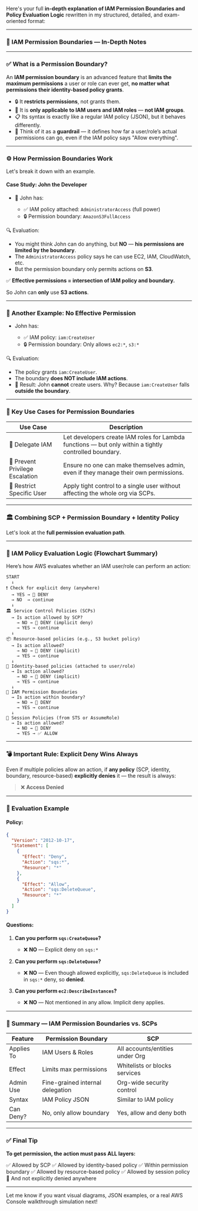 Here's your full **in-depth explanation of IAM Permission Boundaries and Policy Evaluation Logic** rewritten in my structured, detailed, and exam-oriented format:

---

### 🧠 IAM Permission Boundaries — In-Depth Notes

---

### ✅ What is a Permission Boundary?

An **IAM permission boundary** is an advanced feature that **limits the maximum permissions** a user or role can ever get, **no matter what permissions their identity-based policy grants**.

* 🔒 It **restricts permissions**, not grants them.
* 📛 It is **only applicable to IAM users and IAM roles** — **not IAM groups**.
* 📋 Its syntax is exactly like a regular IAM policy (JSON), but it behaves differently.
* 🧪 Think of it as a **guardrail** — it defines how far a user/role’s actual permissions can go, even if the IAM policy says "Allow everything".

---

### ⚙️ How Permission Boundaries Work

Let's break it down with an example.

#### Case Study: John the Developer

* 👤 John has:

  * ✅ IAM policy attached: `AdministratorAccess` (full power)
  * 🔒 Permission boundary: `AmazonS3FullAccess`

🔍 Evaluation:

* You might think John can do anything, but **NO** — **his permissions are limited by the boundary**.
* The `AdministratorAccess` policy says he can use EC2, IAM, CloudWatch, etc.
* But the permission boundary only permits actions on **S3**.

✅ **Effective permissions = intersection of IAM policy and boundary.**

So John can **only** use **S3 actions**.

---

### 🎯 Another Example: No Effective Permission

* John has:

  * ✅ IAM policy: `iam:CreateUser`
  * 🔒 Permission boundary: Only allows `ec2:*`, `s3:*`

🔍 Evaluation:

* The policy grants `iam:CreateUser`.
* The boundary **does NOT include IAM actions**.
* 🚫 Result: John **cannot** create users. Why? Because `iam:CreateUser` falls **outside the boundary**.

---

### 🧠 Key Use Cases for Permission Boundaries

| Use Case                        | Description                                                                                           |
| ------------------------------- | ----------------------------------------------------------------------------------------------------- |
| 🔐 Delegate IAM                 | Let developers create IAM roles for Lambda functions — but only within a tightly controlled boundary. |
| 🚫 Prevent Privilege Escalation | Ensure no one can make themselves admin, even if they manage their own permissions.                   |
| 🧍 Restrict Specific User       | Apply tight control to a single user without affecting the whole org via SCPs.                        |

---

### 🏛️ Combining SCP + Permission Boundary + Identity Policy

Let's look at the **full permission evaluation path**.

---

### 🧩 IAM Policy Evaluation Logic (Flowchart Summary)

Here’s how AWS evaluates whether an IAM user/role can perform an action:

```
START
  ↓
❗ Check for explicit deny (anywhere)
  → YES → 🚫 DENY
  → NO  → continue
  ↓
🏛️ Service Control Policies (SCPs)
  → Is action allowed by SCP?
    → NO → 🚫 DENY (implicit deny)
    → YES → continue
  ↓
📦 Resource-based policies (e.g., S3 bucket policy)
  → Is action allowed?
    → NO → 🚫 DENY (implicit)
    → YES → continue
  ↓
👤 Identity-based policies (attached to user/role)
  → Is action allowed?
    → NO → 🚫 DENY (implicit)
    → YES → continue
  ↓
📏 IAM Permission Boundaries
  → Is action within boundary?
    → NO → 🚫 DENY
    → YES → continue
  ↓
🧾 Session Policies (from STS or AssumeRole)
  → Is action allowed?
    → NO → 🚫 DENY
    → YES → ✅ ALLOW
```

---

### 💣 Important Rule: Explicit Deny Wins Always

Even if multiple policies allow an action, if **any policy** (SCP, identity, boundary, resource-based) **explicitly denies** it — the result is always:

> ❌ **Access Denied**

---

### 🧪 Evaluation Example

#### Policy:

```json
{
  "Version": "2012-10-17",
  "Statement": [
    {
      "Effect": "Deny",
      "Action": "sqs:*",
      "Resource": "*"
    },
    {
      "Effect": "Allow",
      "Action": "sqs:DeleteQueue",
      "Resource": "*"
    }
  ]
}
```

#### Questions:

1. **Can you perform `sqs:CreateQueue`?**

   * ❌ **NO** — Explicit deny on `sqs:*`

2. **Can you perform `sqs:DeleteQueue`?**

   * ❌ **NO** — Even though allowed explicitly, `sqs:DeleteQueue` is included in `sqs:*` deny, so **denied**.

3. **Can you perform `ec2:DescribeInstances`?**

   * ❌ **NO** — Not mentioned in any allow. Implicit deny applies.

---

### 🔐 Summary — IAM Permission Boundaries vs. SCPs

| Feature    | Permission Boundary              | SCP                             |
| ---------- | -------------------------------- | ------------------------------- |
| Applies To | IAM Users & Roles                | All accounts/entities under Org |
| Effect     | Limits max permissions           | Whitelists or blocks services   |
| Admin Use  | Fine-grained internal delegation | Org-wide security control       |
| Syntax     | IAM Policy JSON                  | Similar to IAM policy           |
| Can Deny?  | No, only allow boundary          | Yes, allow and deny both        |

---

### ✅ Final Tip

**To get permission, the action must pass ALL layers:**

✅ Allowed by SCP
✅ Allowed by identity-based policy
✅ Within permission boundary
✅ Allowed by resource-based policy
✅ Allowed by session policy
🚫 And not explicitly denied anywhere

---

Let me know if you want visual diagrams, JSON examples, or a real AWS Console walkthrough simulation next!
